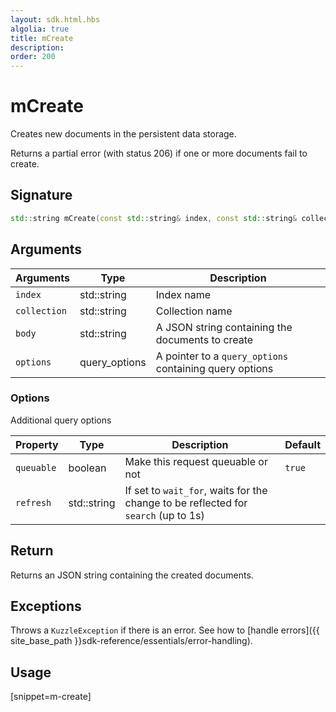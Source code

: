 ```yaml
---
layout: sdk.html.hbs
algolia: true
title: mCreate
description:
order: 200
---
```


# mCreate

Creates new documents in the persistent data storage.

Returns a partial error (with status 206) if one or more documents fail to create.


## Signature

```cpp
std::string mCreate(const std::string& index, const std::string& collection, const std::string& body, query_options *options=nullptr)
```

## Arguments

| Arguments | Type | Description |
| --- | --- | --- |
| `index` | std::string | Index name |
| `collection` | std::string | Collection name |
| `body` | std::string | A JSON string containing the documents to create |
| `options` | query_options | A pointer to a `query_options` containing query options |

### Options

Additional query options

| Property   | Type    | Description                       | Default |
| ---------- | ------- | --------------------------------- | ------- |
| `queuable` | boolean | Make this request queuable or not | `true`  |
| `refresh` | std::string | If set to `wait_for`, waits for the change to be reflected for `search` (up to 1s) | |

## Return

Returns an JSON string containing the created documents.

## Exceptions

Throws a `KuzzleException` if there is an error. See how to [handle errors]({{ site_base_path }}sdk-reference/essentials/error-handling).

## Usage

[snippet=m-create]
